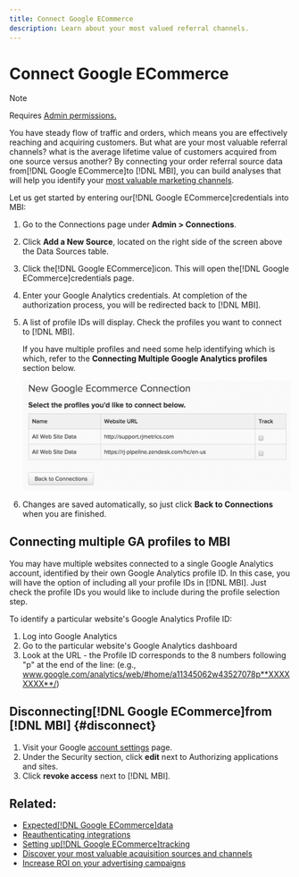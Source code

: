 ```yaml
---
title: Connect Google ECommerce
description: Learn about your most valued referral channels.
---
```

# Connect Google ECommerce

>[!NOTE]
>
>Requires [Admin permissions.](../../../administrator/user-management/user-management.md)

You have steady flow of traffic and orders, which means you are effectively reaching and acquiring customers. But what are your most valuable referral channels? what is the average lifetime value of customers acquired from one source versus another? By connecting your order referral source data from[!DNL Google ECommerce]to [!DNL MBI], you can build analyses that will help you identify your [most valuable marketing channels](../../../data-analyst/analysis/most-value-source-channel.md).

Let us get started by entering our[!DNL Google ECommerce]credentials into MBI:

1. Go to the Connections page under **Admin > Connections**.
1. Click **Add a New Source**, located on the right side of the screen above the Data Sources table.
1. Click the[!DNL Google ECommerce]icon. This will open the[!DNL Google ECommerce]credentials page.
1. Enter your Google Analytics credentials. At completion of the authorization process, you will be redirected back to [!DNL MBI].
1. A list of profile IDs will display. Check the profiles you want to connect to [!DNL MBI].

     If you have multiple profiles and need some help identifying which is which, refer to the **Connecting Multiple Google Analytics profiles** section below.

     ![](../../../assets/conn-mult-ga-profiles.png)<!--{: width="500"}-->

1. Changes are saved automatically, so just click **Back to Connections** when you are finished.

## Connecting multiple GA profiles to MBI

You may have multiple websites connected to a single Google Analytics account, identified by their own Google Analytics profile ID. In this case, you will have the option of including all your profile IDs in [!DNL MBI]. Just check the profile IDs you would like to include during the profile selection step.

To identify a particular website's Google Analytics Profile ID:

1. Log into Google Analytics
1. Go to the particular website's Google Analytics dashboard
1. Look at the URL - the Profile ID corresponds to the 8 numbers following "p" at the end of the line: (e.g., www.google.com/analytics/web/#home/a11345062w43527078p**XXXXXXXX**/)

## Disconnecting[!DNL Google ECommerce]from [!DNL MBI] {#disconnect}

1. Visit your Google [account settings](https://www.google.com/accounts/) page.
1. Under the Security section, click **edit** next to Authorizing applications and sites.
1. Click **revoke access** next to [!DNL MBI].

## Related:

* [Expected[!DNL Google ECommerce]data](../integrations/google-ecommerce-data.md)
* [Reauthenticating integrations](https://support.magento.com/hc/en-us/articles/360016733151)
* [Setting up[!DNL Google ECommerce]tracking](https://support.google.com/analytics/answer/1009612?hl=en)
* [Discover your most valuable acquisition sources and channels](../../analysis/most-value-source-channel.md)
* [Increase ROI on your advertising campaigns](../../analysis/roi-ad-camp.md)
